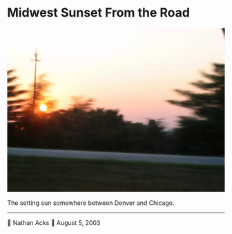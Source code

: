 # Midwest Sunset From the Road

![The setting sun somewhere on the road between Denver and Chicago](assets/ec4dedff5930bcf338932b7f98279c23.webp)

The setting sun somewhere between Denver and Chicago.

- - - -

👤 Nathan Acks
📅 August 5, 2003
